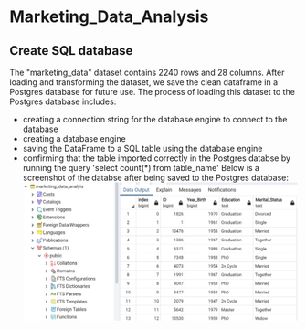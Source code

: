# Marketing_Data_Analysis
## Create SQL database
The "marketing_data" dataset contains 2240 rows and 28 columns. After loading and transforming the dataset, we save the clean dataframe in a Postgres database for future use. The process of loading this dataset to the Postgres database includes:
- creating a connection string for the database engine to connect to the database
- creating a database engine
- saving the DataFrame to a SQL table using the database engine
- confirming that the table imported correctly in the Postgres databse by running the query 'select count(*) from table_name'
Below is a screenshot of the databse after being saved to the Postgres database:
![mockup database](https://github.com/bhaskarborah/Marketing_Data_Analysis/blob/nhi/postgres_mockup_database.png)